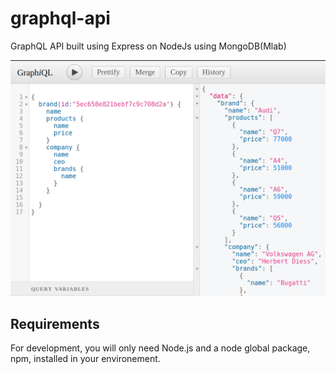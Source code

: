 # graphql-api

GraphQL API built using Express on NodeJs using MongoDB(Mlab)

![Screenshot](https://github.com/sahilbajaj82/graphql-api/blob/master/screenshots/Screenshot%20from%202020-05-21%2017-44-09.png)

## Requirements

For development, you will only need Node.js and a node global package, npm, installed in your environement.
